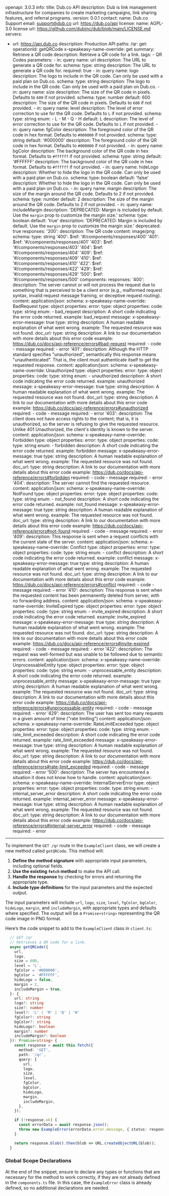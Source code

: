 openapi: 3.0.3
info:
  title: Dub.co API
  description: Dub is link management infrastructure for companies to create marketing campaigns, link sharing features, and referral programs.
  version: 0.0.1
  contact:
    name: Dub.co Support
    email: support@dub.co
    url: https://dub.co/api
  license:
    name: AGPL-3.0 license
    url: https://github.com/dubinc/dub/blob/main/LICENSE.md
servers:
  - url: https://api.dub.co
    description: Production API
paths:
  /qr:
    get:
      operationId: getQRCode
      x-speakeasy-name-override: get
      summary: Retrieve a QR code
      description: Retrieve a QR code for a link.
      tags:
        - QR Codes
      parameters:
        - in: query
          name: url
          description: The URL to generate a QR code for.
          schema:
            type: string
            description: The URL to generate a QR code for.
          required: true
        - in: query
          name: logo
          description: The logo to include in the QR code. Can only be used with a paid plan on Dub.co.
          schema:
            type: string
            description: The logo to include in the QR code. Can only be used with a paid plan on Dub.co.
        - in: query
          name: size
          description: The size of the QR code in pixels. Defaults to `600` if not provided.
          schema:
            type: number
            default: 600
            description: The size of the QR code in pixels. Defaults to `600` if not provided.
        - in: query
          name: level
          description: The level of error correction to use for the QR code. Defaults to `L` if not provided.
          schema:
            type: string
            enum:
              - L
              - M
              - Q
              - H
            default: L
            description: The level of error correction to use for the QR code. Defaults to `L` if not provided.
        - in: query
          name: fgColor
          description: The foreground color of the QR code in hex format. Defaults to `#000000` if not provided.
          schema:
            type: string
            default: '#000000'
            description: The foreground color of the QR code in hex format. Defaults to `#000000` if not provided.
        - in: query
          name: bgColor
          description: The background color of the QR code in hex format. Defaults to `#ffffff` if not provided.
          schema:
            type: string
            default: '#FFFFFF'
            description: The background color of the QR code in hex format. Defaults to `#ffffff` if not provided.
        - in: query
          name: hideLogo
          description: Whether to hide the logo in the QR code. Can only be used with a paid plan on Dub.co.
          schema:
            type: boolean
            default: 'false'
            description: Whether to hide the logo in the QR code. Can only be used with a paid plan on Dub.co.
        - in: query
          name: margin
          description: The size of the margin around the QR code. Defaults to 2 if not provided.
          schema:
            type: number
            default: 2
            description: The size of the margin around the QR code. Defaults to 2 if not provided.
        - in: query
          name: includeMargin
          description: 'DEPRECATED: Margin is included by default. Use the `margin` prop to customize the margin size.'
          schema:
            type: boolean
            default: 'true'
            description: 'DEPRECATED: Margin is included by default. Use the `margin` prop to customize the margin size.'
            deprecated: true
      responses:
        '200':
          description: The QR code
          content:
            image/png:
              schema:
                type: string
        '400':
          $ref: '#/components/responses/400'
        '401':
          $ref: '#/components/responses/401'
        '403':
          $ref: '#/components/responses/403'
        '404':
          $ref: '#/components/responses/404'
        '409':
          $ref: '#/components/responses/409'
        '410':
          $ref: '#/components/responses/410'
        '422':
          $ref: '#/components/responses/422'
        '429':
          $ref: '#/components/responses/429'
        '500':
          $ref: '#/components/responses/500'
components:
  responses:
    '400':
      description: The server cannot or will not process the request due to something that is perceived to be a client error (e.g., malformed request syntax, invalid request message framing, or deceptive request routing).
      content:
        application/json:
          schema:
            x-speakeasy-name-override: BadRequest
            type: object
            properties:
              error:
                type: object
                properties:
                  code:
                    type: string
                    enum:
                      - bad_request
                    description: A short code indicating the error code returned.
                    example: bad_request
                  message:
                    x-speakeasy-error-message: true
                    type: string
                    description: A human readable explanation of what went wrong.
                    example: The requested resource was not found.
                  doc_url:
                    type: string
                    description: A link to our documentation with more details about this error code
                    example: https://dub.co/docs/api-reference/errors#bad-request
                required:
                  - code
                  - message
            required:
              - error
    '401':
      description: Although the HTTP standard specifies "unauthorized", semantically this response means "unauthenticated". That is, the client must authenticate itself to get the requested response.
      content:
        application/json:
          schema:
            x-speakeasy-name-override: Unauthorized
            type: object
            properties:
              error:
                type: object
                properties:
                  code:
                    type: string
                    enum:
                      - unauthorized
                    description: A short code indicating the error code returned.
                    example: unauthorized
                  message:
                    x-speakeasy-error-message: true
                    type: string
                    description: A human readable explanation of what went wrong.
                    example: The requested resource was not found.
                  doc_url:
                    type: string
                    description: A link to our documentation with more details about this error code
                    example: https://dub.co/docs/api-reference/errors#unauthorized
                required:
                  - code
                  - message
            required:
              - error
    '403':
      description: The client does not have access rights to the content; that is, it is unauthorized, so the server is refusing to give the requested resource. Unlike 401 Unauthorized, the client's identity is known to the server.
      content:
        application/json:
          schema:
            x-speakeasy-name-override: Forbidden
            type: object
            properties:
              error:
                type: object
                properties:
                  code:
                    type: string
                    enum:
                      - forbidden
                    description: A short code indicating the error code returned.
                    example: forbidden
                  message:
                    x-speakeasy-error-message: true
                    type: string
                    description: A human readable explanation of what went wrong.
                    example: The requested resource was not found.
                  doc_url:
                    type: string
                    description: A link to our documentation with more details about this error code
                    example: https://dub.co/docs/api-reference/errors#forbidden
                required:
                  - code
                  - message
            required:
              - error
    '404':
      description: The server cannot find the requested resource.
      content:
        application/json:
          schema:
            x-speakeasy-name-override: NotFound
            type: object
            properties:
              error:
                type: object
                properties:
                  code:
                    type: string
                    enum:
                      - not_found
                    description: A short code indicating the error code returned.
                    example: not_found
                  message:
                    x-speakeasy-error-message: true
                    type: string
                    description: A human readable explanation of what went wrong.
                    example: The requested resource was not found.
                  doc_url:
                    type: string
                    description: A link to our documentation with more details about this error code
                    example: https://dub.co/docs/api-reference/errors#not-found
                required:
                  - code
                  - message
            required:
              - error
    '409':
      description: This response is sent when a request conflicts with the current state of the server.
      content:
        application/json:
          schema:
            x-speakeasy-name-override: Conflict
            type: object
            properties:
              error:
                type: object
                properties:
                  code:
                    type: string
                    enum:
                      - conflict
                    description: A short code indicating the error code returned.
                    example: conflict
                  message:
                    x-speakeasy-error-message: true
                    type: string
                    description: A human readable explanation of what went wrong.
                    example: The requested resource was not found.
                  doc_url:
                    type: string
                    description: A link to our documentation with more details about this error code
                    example: https://dub.co/docs/api-reference/errors#conflict
                required:
                  - code
                  - message
            required:
              - error
    '410':
      description: This response is sent when the requested content has been permanently deleted from server, with no forwarding address.
      content:
        application/json:
          schema:
            x-speakeasy-name-override: InviteExpired
            type: object
            properties:
              error:
                type: object
                properties:
                  code:
                    type: string
                    enum:
                      - invite_expired
                    description: A short code indicating the error code returned.
                    example: invite_expired
                  message:
                    x-speakeasy-error-message: true
                    type: string
                    description: A human readable explanation of what went wrong.
                    example: The requested resource was not found.
                  doc_url:
                    type: string
                    description: A link to our documentation with more details about this error code
                    example: https://dub.co/docs/api-reference/errors#invite-expired
                required:
                  - code
                  - message
            required:
              - error
    '422':
      description: The request was well-formed but was unable to be followed due to semantic errors.
      content:
        application/json:
          schema:
            x-speakeasy-name-override: UnprocessableEntity
            type: object
            properties:
              error:
                type: object
                properties:
                  code:
                    type: string
                    enum:
                      - unprocessable_entity
                    description: A short code indicating the error code returned.
                    example: unprocessable_entity
                  message:
                    x-speakeasy-error-message: true
                    type: string
                    description: A human readable explanation of what went wrong.
                    example: The requested resource was not found.
                  doc_url:
                    type: string
                    description: A link to our documentation with more details about this error code
                    example: https://dub.co/docs/api-reference/errors#unprocessable-entity
                required:
                  - code
                  - message
            required:
              - error
    '429':
      description: The user has sent too many requests in a given amount of time ("rate limiting")
      content:
        application/json:
          schema:
            x-speakeasy-name-override: RateLimitExceeded
            type: object
            properties:
              error:
                type: object
                properties:
                  code:
                    type: string
                    enum:
                      - rate_limit_exceeded
                    description: A short code indicating the error code returned.
                    example: rate_limit_exceeded
                  message:
                    x-speakeasy-error-message: true
                    type: string
                    description: A human readable explanation of what went wrong.
                    example: The requested resource was not found.
                  doc_url:
                    type: string
                    description: A link to our documentation with more details about this error code
                    example: https://dub.co/docs/api-reference/errors#rate-limit_exceeded
                required:
                  - code
                  - message
            required:
              - error
    '500':
      description: The server has encountered a situation it does not know how to handle.
      content:
        application/json:
          schema:
            x-speakeasy-name-override: InternalServerError
            type: object
            properties:
              error:
                type: object
                properties:
                  code:
                    type: string
                    enum:
                      - internal_server_error
                    description: A short code indicating the error code returned.
                    example: internal_server_error
                  message:
                    x-speakeasy-error-message: true
                    type: string
                    description: A human readable explanation of what went wrong.
                    example: The requested resource was not found.
                  doc_url:
                    type: string
                    description: A link to our documentation with more details about this error code
                    example: https://dub.co/docs/api-reference/errors#internal-server_error
                required:
                  - code
                  - message
            required:
              - error

---
To implement the `GET /qr` route in the `ExampleClient` class, we will create a new method called `getQRCode`. This method will:

1. **Define the method signature** with appropriate input parameters, including optional fields.
2. **Use the existing `fetch` method** to make the API call.
3. **Handle the response** by checking for errors and returning the appropriate type.
4. **Include type definitions** for the input parameters and the expected output.

The input parameters will include `url`, `logo`, `size`, `level`, `fgColor`, `bgColor`, `hideLogo`, `margin`, and `includeMargin`, with appropriate types and defaults where specified. The output will be a `Promise<string>` representing the QR code image in PNG format.

Here’s the code snippet to add to the `ExampleClient` class in `client.ts`:

```typescript:client.ts
  // GET /qr
  // Retrieves a QR code for a link.
  async getQRCode({
    url,
    logo,
    size = 600,
    level = 'L',
    fgColor = '#000000',
    bgColor = '#FFFFFF',
    hideLogo = false,
    margin = 2,
    includeMargin = true,
  }: {
    url: string
    logo?: string
    size?: number
    level?: 'L' | 'M' | 'Q' | 'H'
    fgColor?: string
    bgColor?: string
    hideLogo?: boolean
    margin?: number
    includeMargin?: boolean
  }): Promise<string> {
    const response = await this.fetch({
      method: 'GET',
      path: '/qr',
      query: {
        url,
        logo,
        size,
        level,
        fgColor,
        bgColor,
        hideLogo,
        margin,
        includeMargin,
      },
    });

    if (!response.ok) {
      const errorData = await response.json();
      throw new ExampleError(errorData.error.message, { status: response.status, data: errorData });
    }

    return response.blob().then(blob => URL.createObjectURL(blob));
  }
```

### Global Scope Declarations
At the end of the snippet, ensure to declare any types or functions that are necessary for the method to work correctly, if they are not already defined in the `components.ts` file. In this case, the `ExampleError` class is already defined, so no additional declarations are needed.